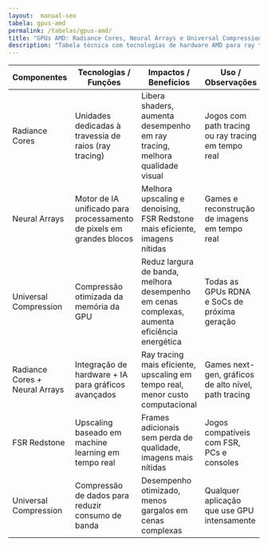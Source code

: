 ```yaml
---
layout:  manual-seo
tabela: gpus-amd
permalink: /tabelas/gpus-amd/
title: "GPUs AMD: Radiance Cores, Neural Arrays e Universal Compression"
description: "Tabela técnica com tecnologias de hardware AMD para ray tracing, IA e compressão de memória no Linux."
---
```





<section>


<table class="evergreen-table">
  <thead>
    <tr>
      <th data-label="Componente">Componentes</th>
      <th data-label="Tecnologia / Função">Tecnologias / Funções</th>
      <th data-label="Impacto / Benefício">Impactos / Benefícios</th>
      <th data-label="Uso / Observação">Uso / Observações</th>
    </tr>
  </thead>
  <tbody>
    <tr>
      <td data-label="GPU Radeon RDNA">Radiance Cores</td>
      <td data-label="Tecnologia / Função">Unidades dedicadas à travessia de raios (ray tracing)</td>
      <td data-label="Impacto / Benefício">Libera shaders, aumenta desempenho em ray tracing, melhora qualidade visual</td>
      <td data-label="Uso / Observação">Jogos com path tracing ou ray tracing em tempo real</td>
    </tr>
    <tr>
      <td data-label="GPU Radeon RDNA">Neural Arrays</td>
      <td data-label="Tecnologia / Função">Motor de IA unificado para processamento de pixels em grandes blocos</td>
      <td data-label="Impacto / Benefício">Melhora upscaling e denoising, FSR Redstone mais eficiente, imagens nítidas</td>
      <td data-label="Uso / Observação">Games e reconstrução de imagens em tempo real</td>
    </tr>
    <tr>
      <td data-label="GPU Radeon RDNA">Universal Compression</td>
      <td data-label="Tecnologia / Função">Compressão otimizada da memória da GPU</td>
      <td data-label="Impacto / Benefício">Reduz largura de banda, melhora desempenho em cenas complexas, aumenta eficiência energética</td>
      <td data-label="Uso / Observação">Todas as GPUs RDNA e SoCs de próxima geração</td>
    </tr>
    <tr>
      <td data-label="Console PS5 / PS5 Pro">Radiance Cores + Neural Arrays</td>
      <td data-label="Tecnologia / Função">Integração de hardware + IA para gráficos avançados</td>
      <td data-label="Impacto / Benefício">Ray tracing mais eficiente, upscaling em tempo real, menor custo computacional</td>
      <td data-label="Uso / Observação">Games next-gen, gráficos de alto nível, path tracing</td>
    </tr>
    <tr>
      <td data-label="Próximas GPUs AMD">FSR Redstone</td>
      <td data-label="Tecnologia / Função">Upscaling baseado em machine learning em tempo real</td>
      <td data-label="Impacto / Benefício">Frames adicionais sem perda de qualidade, imagens mais nítidas</td>
      <td data-label="Uso / Observação">Jogos compatíveis com FSR, PCs e consoles</td>
    </tr>
    <tr>
      <td data-label="Memória / VRAM">Universal Compression</td>
      <td data-label="Tecnologia / Função">Compressão de dados para reduzir consumo de banda</td>
      <td data-label="Impacto / Benefício">Desempenho otimizado, menos gargalos em cenas complexas</td>
      <td data-label="Uso / Observação">Qualquer aplicação que use GPU intensamente</td>
    </tr>
  </tbody>
</table>



</section>
